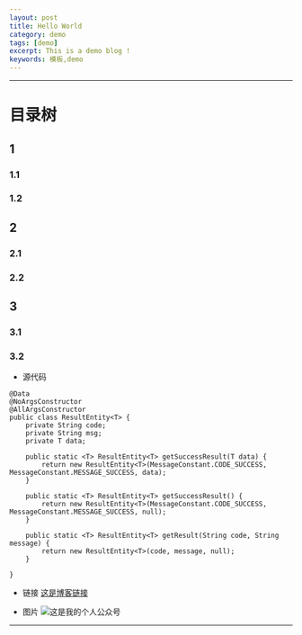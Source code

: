 ```yaml
---
layout: post
title: Hello World
category: demo
tags: [demo]
excerpt: This is a demo blog !
keywords: 模板,demo
---
```


---

# 目录树

## 1
### 1.1
### 1.2
## 2
### 2.1
### 2.2
## 3
### 3.1
### 3.2

- 源代码
```
@Data
@NoArgsConstructor
@AllArgsConstructor
public class ResultEntity<T> {
    private String code;
    private String msg;
    private T data;

    public static <T> ResultEntity<T> getSuccessResult(T data) {
        return new ResultEntity<T>(MessageConstant.CODE_SUCCESS, MessageConstant.MESSAGE_SUCCESS, data);
    }

    public static <T> ResultEntity<T> getSuccessResult() {
        return new ResultEntity<T>(MessageConstant.CODE_SUCCESS, MessageConstant.MESSAGE_SUCCESS, null);
    }

    public static <T> ResultEntity<T> getResult(String code, String message) {
        return new ResultEntity<T>(code, message, null);
    }

}
```

- 链接
[这是博客链接](https://1327523532.github.io/)


- 图片
![这是我的个人公众号](https://1327523532.github.io/assets/images/andy.jpg)

---
